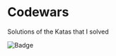 # Codewars
Solutions of the Katas that I solved

![Badge](https://www.codewars.com/users/joshua_abel27/badges/large)
